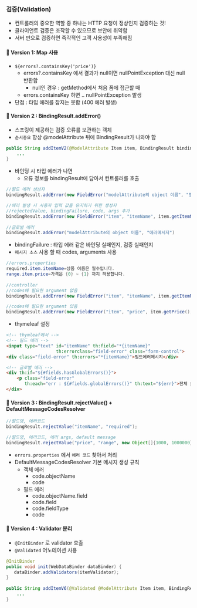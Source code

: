 ### 검증(Validation)
- 컨트롤러의 중요한 역할 중 하나는 HTTP 요청이 정상인지 검증하는 것!
- 클라이언트 검증은 조작할 수 있으므로 보안에 취약함
- 서버 만으로 검증하면 즉각적인 고객 사용성이 부족해짐

#### 💜 Version 1: Map 사용
- `${errors?.containsKey('price')}`
  - errors?.containsKey 에서 결과가 null이면 nullPointException 대신 null 반환함
    - null인 경우 : getMethod에서 처음 폼에 접근할 때
  - errors.containsKey 하면 .. nullPointException 발생
- 단점 : 타입 에러를 잡지는 못함 (400 에러 발생)

#### 💜 Version 2 : BindingResult.addError()
- 스프링이 제공하는 검증 오류를 보관하는 객체
- `순서중요` 항상 @modelAttribute 뒤에 BindingResult가 나와야 함
```java
public String addItemV2(@ModelAttribute Item item, BindingResult bindingResult, ...) {
    ...
}
```
- 바인딩 시 타입 에러가 나면
  - 오류 정보를 bindingResult에 담아서 컨트롤러를 호출
```java
//필드 에러 생성자
bindingResult.addError(new FieldError("modelAttribute의 object 이름", "필드명", "에러메시지"))

//에러 발생 시 사용자 입력 값을 유지하기 위한 생성자
//rejectedValue, bindingFailure, code, args 추가
bindingResult.addError(new FieldError("item", "itemName", item.getItemName(), false, null, null, "상품 이름은 필수입니다."));
    
//글로벌 에러
bindingResult.addError("modelAttribute의 object 이름", "에러메시지")
```
- bindingFailure : 타입 에러 같은 바인딩 실패인지, 검증 실패인지
- `메시지 소스` 사용 할 때 codes, arguments 사용
```java
//errors.properties
required.item.itemName=상품 이름은 필수입니다. 
range.item.price=가격은 {0} ~ {1} 까지 허용합니다. 
    
//controller
//codes에 필요한 argument 없음
bindingResult.addError(new FieldError("item", "itemName", item.getItemName(), false, new String[] {"required.item.itemName"}, null, null));

//codes에 필요한 argument 있음
bindingResult.addError(new FieldError("item", "price", item.getPrice(), false, new String[] {"range.item.price"}, new Object[]{1000, 1000000}, null));
```
- thymeleaf 설정
```html
<!-- thymleaf에서 -->
<!-- 필드 에러 -->
<input type="text" id="itemName" th:field="*{itemName}" 
                   th:errorclass="field-error" class="form-control">
<div class="field-error" th:errors="*{itemName}">필드에러메시지</div>

<!-- 글로벌 에러 -->
<div th:if="${#fields.hasGlobalErrors()}">
	<p class="field-error" 
       th:each="err : ${#fields.globalErrors()}" th:text="${err}">전체 오류 메시지</p>
</div>
```

#### 💜 Version 3 : BindingResult.rejectValue() + DefaultMessageCodesResolver
```java
//필드명, 에러코드
bindingResult.rejectValue("itemName", "required");

//필드명, 에러코드, 에러 args, default message
bindingResult.rejectValue("price", "range", new Object[]{1000, 1000000}, null);            
```
- `errors.properties` 에서 `에러 코드` 찾아서 처리
- DefaultMessageCodesResolver 기본 메시지 생성 규칙
  - 객체 에러
    - code.objectName
    - code
  - 필드 에러
    - code.objectName.field
    - code.field
    - code.fieldType
    - code
   

#### 💜 Version 4 : Validator 분리
- `@InitBinder` 로 validator 호출
- `@Validated` 어노테이션 사용
```java
@InitBinder
public void init(WebDataBinder dataBinder) {
   dataBinder.addValidators(itemValidator);
}
  
public String addItemV6(@Validated @ModelAttribute Item item, BindingResult bindingResult, ...) {
    ...
}
```
